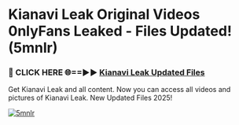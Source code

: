 # Kianavi Leak Original Videos 0nlyFans Leaked - Files Updated! (5mnlr)

<h3>🔴 CLICK HERE 🌐==►► <a href="https://tinyurl.com/x26r9saj" rel="nofollow">Kianavi Leak Updated Files</a></h3>

Get Kianavi Leak and all content. Now you can access all videos and pictures of Kianavi Leak. New Updated Files 2025!

[![5mnlr](https://i.imgur.com/LkgZPqh.gif)](https://tinyurl.com/x26r9saj)

